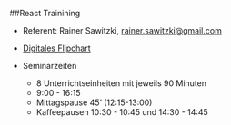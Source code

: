 ##React Trainining


* Referent: Rainer Sawitzki, rainer.sawitzki@gmail.com

* [Digitales Flipchart](https://docs.google.com/presentation/d/1v5VM22hiWdTHOdsdNzXLkdf9iMUzjKIA7WkWjVGgDrc/edit?usp=drivesdk)
  
* Seminarzeiten
  * 8 Unterrichtseinheiten mit jeweils 90 Minuten
  * 9:00 - 16:15
  * Mittagspause 45’ (12:15-13:00)
  * Kaffeepausen 10:30 - 10:45 und 14:30 - 14:45
 
